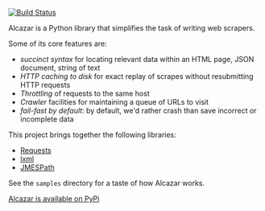 [![Build Status](https://travis-ci.org/saintamh/alcazar.svg?branch=master)](https://travis-ci.org/saintamh/alcazar)

Alcazar is a Python library that simplifies the task of writing web scrapers.

Some of its core features are:

* *succinct syntax* for locating relevant data within an HTML page, JSON document, string of text
* *HTTP caching to disk* for exact replay of scrapes without resubmitting HTTP requests
* *Throttling* of requests to the same host
* *Crawler* facilities for maintaining a queue of URLs to visit
* *fail-fast by default*: by default, we'd rather crash than save incorrect or incomplete data

This project brings together the following libraries:

* [Requests](https://github.com/requests/requests)
* [lxml](https://lxml.de/)
* [JMESPath](http://jmespath.org/)

See the `samples` directory for a taste of how Alcazar works.

[Alcazar is available on PyPi](https://pypi.org/project/alcazar/)
